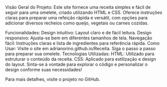 Visão Geral do Projeto:
Este site fornece uma receita simples e fácil de seguir para uma omelete, criado utilizando HTML e CSS. Oferece instruções claras para preparar uma refeição rápida e versátil, com opções para adicionar diversos recheios como queijo, vegetais ou carnes cozidas.

Funcionalidades:
Design intuitivo: Layout claro e de fácil leitura.
Design responsivo: Ajusta-se bem em diferentes tamanhos de tela.
Navegação fácil: Instruções claras e lista de ingredientes para referência rápida.
Como Usar:
Visite o site em adrianorino.github.io/Receita.
Siga o passo a passo para preparar sua omelete.
Tecnologias Utilizadas:
HTML: Utilizado para estruturar o conteúdo da receita.
CSS: Aplicado para estilização e design do layout.
Sinta-se à vontade para explorar o código e personalizar o design conforme suas necessidades!

Para mais detalhes, visite o projeto no GitHub.

